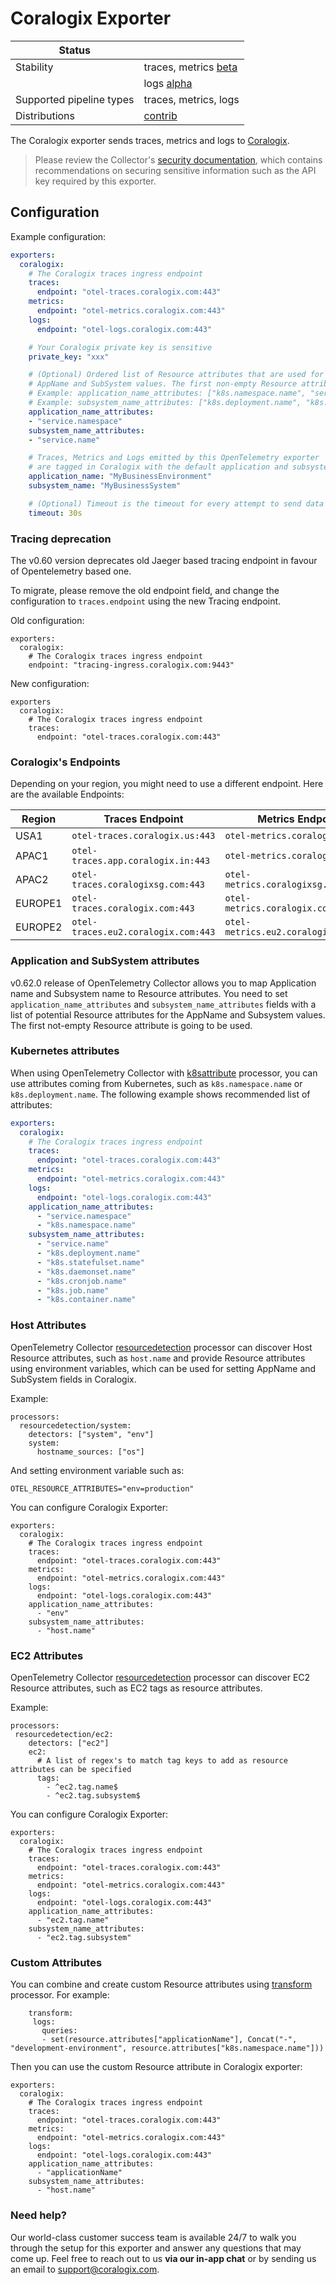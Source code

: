 # Coralogix Exporter

| Status                   |                        |
| ------------------------ |----------------------- |
| Stability                | traces, metrics [beta] |
|                          | logs [alpha]           |
| Supported pipeline types | traces, metrics, logs  |
| Distributions            | [contrib]              |

The Coralogix exporter sends traces, metrics and logs to [Coralogix](https://coralogix.com/).

> Please review the Collector's [security
> documentation](https://github.com/open-telemetry/opentelemetry-collector/blob/main/docs/security.md),
> which contains recommendations on securing sensitive information such as the
> API key required by this exporter.

## Configuration

Example configuration:
```yaml
exporters:
  coralogix:
    # The Coralogix traces ingress endpoint
    traces:
      endpoint: "otel-traces.coralogix.com:443"
    metrics:
      endpoint: "otel-metrics.coralogix.com:443"
    logs:
      endpoint: "otel-logs.coralogix.com:443"

    # Your Coralogix private key is sensitive
    private_key: "xxx"

    # (Optional) Ordered list of Resource attributes that are used for Coralogix
    # AppName and SubSystem values. The first non-empty Resource attribute is used.
    # Example: application_name_attributes: ["k8s.namespace.name", "service.namespace"]
    # Example: subsystem_name_attributes: ["k8s.deployment.name", "k8s.daemonset.name", "service.name"]
    application_name_attributes:
    - "service.namespace"
    subsystem_name_attributes:
    - "service.name"

    # Traces, Metrics and Logs emitted by this OpenTelemetry exporter 
    # are tagged in Coralogix with the default application and subsystem constants.
    application_name: "MyBusinessEnvironment"
    subsystem_name: "MyBusinessSystem"

    # (Optional) Timeout is the timeout for every attempt to send data to the backend.
    timeout: 30s
```
### Tracing deprecation 

The v0.60 version deprecates old Jaeger based tracing endpoint in favour of Opentelemetry based one.

To migrate, please remove the old endpoint field, and change the configuration to `traces.endpoint` using the new Tracing endpoint.

Old configuration:
```
exporters:
  coralogix:
    # The Coralogix traces ingress endpoint
    endpoint: "tracing-ingress.coralogix.com:9443"
```

New configuration:
```
exporters
  coralogix:
    # The Coralogix traces ingress endpoint
    traces:
      endpoint: "otel-traces.coralogix.com:443"
```

### Coralogix's Endpoints 

Depending on your region, you might need to use a different endpoint. Here are the available Endpoints:

| Region  | Traces Endpoint                          | Metrics Endpoint                     | Logs Endpoint                     |
|---------|------------------------------------------|------------------------------------- | --------------------------------- |
| USA1    | `otel-traces.coralogix.us:443`      | `otel-metrics.coralogix.us:443`      | `otel-logs.coralogix.us:443`      |
| APAC1   | `otel-traces.app.coralogix.in:443`  | `otel-metrics.coralogix.in:443`      | `otel-logs.coralogix.in:443`      | 
| APAC2   | `otel-traces.coralogixsg.com:443`   | `otel-metrics.coralogixsg.com:443`   | `otel-logs.coralogixsg.com:443`   |
| EUROPE1 | `otel-traces.coralogix.com:443`     | `otel-metrics.coralogix.com:443`     | `otel-logs.coralogix.com:443`     |
| EUROPE2 | `otel-traces.eu2.coralogix.com:443` | `otel-metrics.eu2.coralogix.com:443` | `otel-logs.eu2.coralogix.com:443` |

### Application and SubSystem attributes

v0.62.0 release of OpenTelemetry Collector allows you to map Application name and Subsystem name to Resource attributes. 
You need to set `application_name_attributes` and `subsystem_name_attributes` fields with a list of potential Resource attributes for the AppName and Subsystem values. The first not-empty Resource attribute is going to be used.

### Kubernetes attributes

When using OpenTelemetry Collector with [k8sattribute](https://github.com/open-telemetry/opentelemetry-collector-contrib/tree/main/processor/k8sattributesprocessor) processor, you can use attributes coming from Kubernetes, such as `k8s.namespace.name` or `k8s.deployment.name`. The following example shows recommended list of attributes:

```yaml
exporters:
  coralogix:
    # The Coralogix traces ingress endpoint
    traces:
      endpoint: "otel-traces.coralogix.com:443"
    metrics:
      endpoint: "otel-metrics.coralogix.com:443"
    logs:
      endpoint: "otel-logs.coralogix.com:443"
    application_name_attributes:
      - "service.namespace"
      - "k8s.namespace.name" 
    subsystem_name_attributes:
      - "service.name"
      - "k8s.deployment.name"
      - "k8s.statefulset.name"
      - "k8s.daemonset.name"
      - "k8s.cronjob.name"
      - "k8s.job.name"
      - "k8s.container.name"
```
### Host Attributes

OpenTelemetry Collector [resourcedetection](https://github.com/open-telemetry/opentelemetry-collector-contrib/tree/main/processor/resourcedetectionprocessor) processor can discover Host Resource attributes, such as `host.name` and provide Resource attributes using environment variables, which can be used for setting AppName and SubSystem fields in Coralogix.

Example: 
```
processors:
  resourcedetection/system:
    detectors: ["system", "env"]
    system:
      hostname_sources: ["os"]
```

And setting environment variable such as:
```
OTEL_RESOURCE_ATTRIBUTES="env=production"
```

You can configure Coralogix Exporter:

```
exporters:
  coralogix:
    # The Coralogix traces ingress endpoint
    traces:
      endpoint: "otel-traces.coralogix.com:443"
    metrics:
      endpoint: "otel-metrics.coralogix.com:443"
    logs:
      endpoint: "otel-logs.coralogix.com:443"
    application_name_attributes:
      - "env" 
    subsystem_name_attributes:
      - "host.name"
```
### EC2 Attributes

OpenTelemetry Collector [resourcedetection](https://github.com/open-telemetry/opentelemetry-collector-contrib/tree/main/processor/resourcedetectionprocessor) processor can discover EC2 Resource attributes, such as EC2 tags as resource attributes.

Example: 
```
processors:
 resourcedetection/ec2:
    detectors: ["ec2"]
    ec2:
      # A list of regex's to match tag keys to add as resource attributes can be specified
      tags:
        - ^ec2.tag.name$
        - ^ec2.tag.subsystem$
```

You can configure Coralogix Exporter:

```
exporters:
  coralogix:
    # The Coralogix traces ingress endpoint
    traces:
      endpoint: "otel-traces.coralogix.com:443"
    metrics:
      endpoint: "otel-metrics.coralogix.com:443"
    logs:
      endpoint: "otel-logs.coralogix.com:443"
    application_name_attributes:
      - "ec2.tag.name" 
    subsystem_name_attributes:
      - "ec2.tag.subsystem"
```

### Custom Attributes

You can combine and create custom Resource attributes using [transform](https://github.com/open-telemetry/opentelemetry-collector-contrib/tree/main/processor/transformprocessor) processor. For example:
```
    transform:
     logs:
       queries:
       - set(resource.attributes["applicationName"], Concat("-", "development-environment", resource.attributes["k8s.namespace.name"]))
```

Then you can use the custom Resource attribute in Coralogix exporter:
```
exporters:
  coralogix:
    # The Coralogix traces ingress endpoint
    traces:
      endpoint: "otel-traces.coralogix.com:443"
    metrics:
      endpoint: "otel-metrics.coralogix.com:443"
    logs:
      endpoint: "otel-logs.coralogix.com:443"
    application_name_attributes:
      - "applicationName" 
    subsystem_name_attributes:
      - "host.name"
```

### Need help?

Our world-class customer success team is available 24/7 to walk you through the setup for this exporter and answer any questions that may come up.
Feel free to reach out to us **via our in-app chat** or by sending us an email to [support@coralogix.com](mailto:support@coralogix.com).

[alpha]:https://github.com/open-telemetry/opentelemetry-collector#alpha
[beta]:https://github.com/open-telemetry/opentelemetry-collector#beta
[contrib]:https://github.com/open-telemetry/opentelemetry-collector-releases/tree/main/distributions/otelcol-contrib
